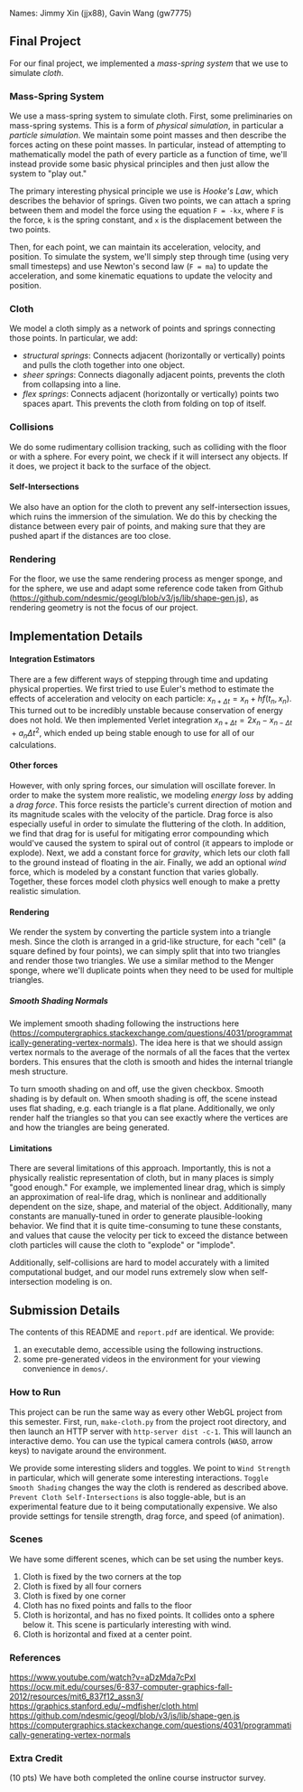 Names: Jimmy Xin (jjx88), Gavin Wang (gw7775)

## Final Project
For our final project, we implemented a *mass-spring system* that we use to simulate *cloth*.

### Mass-Spring System
We use a mass-spring system to simulate cloth. First, some preliminaries on mass-spring systems. This is a form of *physical simulation*, in particular a *particle simulation*. We maintain some point masses and then describe the forces acting on these point masses. In particular, instead of attempting to mathematically model the path of every particle as a function of time, we'll instead provide some basic physical principles and then just allow the system to "play out."

The primary interesting physical principle we use is *Hooke's Law*, which describes the behavior of springs. Given two points, we can attach a spring between them and model the force using the equation `F = -kx`, where `F` is the force, `k` is the spring constant, and `x` is the displacement between the two points.

Then, for each point, we can maintain its acceleration, velocity, and position. To simulate the system, we'll simply step through time (using very small timesteps) and use Newton's second law (`F = ma`) to update the acceleration, and some kinematic equations to update the velocity and position.

### Cloth
We model a cloth simply as a network of points and springs connecting those points. In particular, we add:

- *structural springs*: Connects adjacent (horizontally or vertically) points and pulls the cloth together into one object.
- *sheer springs*: Connects diagonally adjacent points, prevents the cloth from collapsing into a line.
- *flex springs*: Connects adjacent (horizontally or vertically) points two spaces apart. This prevents the cloth from folding on top of itself.

### Collisions
We do some rudimentary collision tracking, such as colliding with the floor or with a sphere. For every point, we check if it will intersect any objects. If it does, we project it back to the surface of the object. 

#### Self-Intersections
We also have an option for the cloth to prevent any self-intersection issues, which ruins the immersion of the simulation. We do this by checking the distance between every pair of points, and making sure that they are pushed apart if the distances are too close. 

### Rendering
For the floor, we use the same rendering process as menger sponge, and for the sphere, we use and adapt some reference code taken from Github (https://github.com/ndesmic/geogl/blob/v3/js/lib/shape-gen.js), as rendering geometry is not the focus of our project.


<div style="page-break-after: always;"></div>


## Implementation Details

#### Integration Estimators
There are a few different ways of stepping through time and updating physical properties. We first tried to use Euler's method to estimate the effects of acceleration and velocity on each particle: $x_{n+\Delta t}​=x_n​+hf(t_n​,x_n​)$. This turned out to be incredibly unstable because conservation of energy does not hold. We then implemented Verlet integration $x_{n+\Delta t}​=2x_n - x_{n-\Delta t}​+a_n \Delta t^2$, which ended up being stable enough to use for all of our calculations. 

#### Other forces
However, with only spring forces, our simulation will oscillate forever. In order to make the system more realistic, we modeling *energy loss* by adding a *drag force*. This force resists the particle's current direction of motion and its magnitude scales with the velocity of the particle. Drag force is also especially useful in order to simulate the fluttering of the cloth. In addition, we find that drag for is useful for mitigating error compounding which would've caused the system to spiral out of control (it appears to implode or explode). Next, we add a constant force for *gravity*, which lets our cloth fall to the ground instead of floating in the air. Finally, we add an optional *wind* force, which is modeled by a constant function that varies globally. Together, these forces model cloth physics well enough to make a pretty realistic simulation. 

#### Rendering
We render the system by converting the particle system into a triangle mesh. Since the cloth is arranged in a grid-like structure, for each "cell" (a square defined by four points), we can simply split that into two triangles and render those two triangles. We use a similar method to the Menger sponge, where we'll duplicate points when they need to be used for multiple triangles.

##### Smooth Shading Normals
We implement smooth shading following the instructions here (https://computergraphics.stackexchange.com/questions/4031/programmatically-generating-vertex-normals). The idea here is that we should assign vertex normals to the average of the normals of all the faces that the vertex borders. This ensures that the cloth is smooth and hides the internal triangle mesh structure.

To turn smooth shading on and off, use the given checkbox. Smooth shading is by default on. When smooth shading is off, the scene instead uses flat shading, e.g. each triangle is a flat plane. Additionally, we only render half the triangles so that you can see exactly where the vertices are and how the triangles are being generated.

#### Limitations
There are several limitations of this approach. Importantly, this is not a physically realistic representation of cloth, but in many places is simply "good enough." For example, we implemented linear drag, which is simply an approximation of real-life drag, which is nonlinear and additionally dependent on the size, shape, and material of the object. Additionally, many constants are manually-tuned in order to generate plausible-looking behavior. We find that it is quite time-consuming to tune these constants, and values that cause the velocity per tick to exceed the distance between cloth particles will cause the cloth to "explode" or "implode". 

Additionally, self-collisions are hard to model accurately with a limited computational budget, and our model runs extremely slow when self-intersection modeling is on.


<div style="page-break-after: always;"></div>


## Submission Details
The contents of this README and `report.pdf` are identical. We provide:
1. an executable demo, accessible using the following instructions.
2. some pre-generated videos in the environment for your viewing convenience in `demos/`.

### How to Run
This project can be run the same way as every other WebGL project from this semester. First, run, `make-cloth.py` from the project root directory, and then launch an HTTP server with `http-server dist -c-1`. This will launch an interactive demo. You can use the typical camera controls (`WASD`, arrow keys) to navigate around the environment. 

We provide some interesting sliders and toggles. We point to `Wind Strength` in particular, which will generate some interesting interactions. `Toggle Smooth Shading` changes the way the cloth is rendered as described above. `Prevent Cloth Self-Intersections` is also toggle-able, but is an experimental feature due to it being computationally expensive. We also provide settings for tensile strength, drag force, and speed (of animation).

### Scenes
We have some different scenes, which can be set using the number keys.

1. Cloth is fixed by the two corners at the top
2. Cloth is fixed by all four corners
3. Cloth is fixed by one corner
4. Cloth has no fixed points and falls to the floor
5. Cloth is horizontal, and has no fixed points. It collides onto a sphere below it. This scene is particularly interesting with wind. 
6. Cloth is horizontal and fixed at a center point.

### References
https://www.youtube.com/watch?v=aDzMda7cPxI \
https://ocw.mit.edu/courses/6-837-computer-graphics-fall-2012/resources/mit6_837f12_assn3/ \
https://graphics.stanford.edu/~mdfisher/cloth.html \
https://github.com/ndesmic/geogl/blob/v3/js/lib/shape-gen.js \
https://computergraphics.stackexchange.com/questions/4031/programmatically-generating-vertex-normals

### Extra Credit
(10 pts) We have both completed the online course instructor survey.
